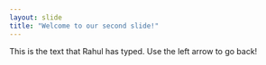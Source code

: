 ```yaml
---
layout: slide
title: "Welcome to our second slide!"
---
```

This is the text that Rahul has typed.
Use the left arrow to go back!

